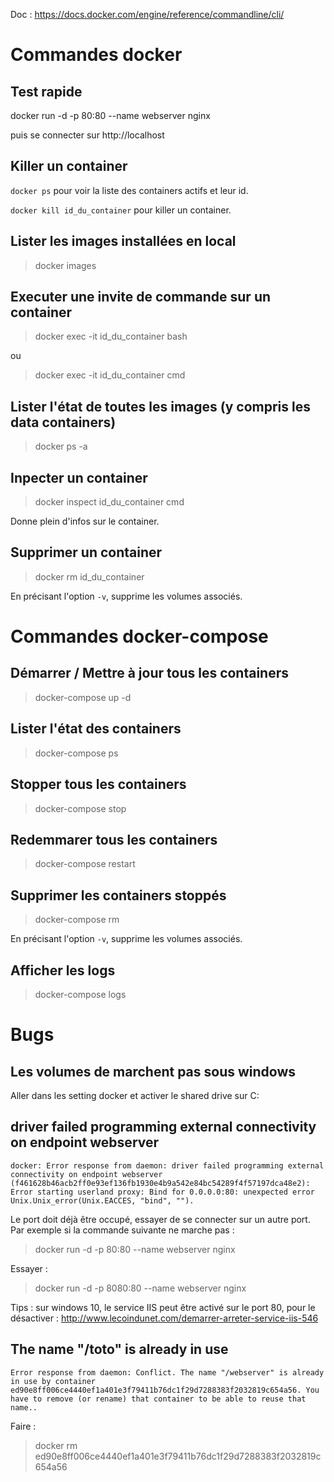 
Doc : https://docs.docker.com/engine/reference/commandline/cli/


# Commandes docker

## Test rapide 

docker run -d -p 80:80 --name webserver nginx

puis se connecter sur http://localhost 

## Killer un container

`docker ps` pour voir la liste des containers actifs et leur id.

`docker kill id_du_container` pour killer un container.

## Lister les images installées en local

> docker images

## Executer une invite de commande sur un container

> docker exec -it id_du_container bash

ou

> docker exec -it id_du_container cmd

## Lister l'état de toutes les images (y compris les data containers)

> docker ps -a

## Inpecter un container

> docker inspect id_du_container cmd

Donne plein d'infos sur le container.

## Supprimer un container

> docker rm id_du_container

En précisant l'option `-v`, supprime les volumes associés.


# Commandes docker-compose

## Démarrer / Mettre à jour tous les containers

> docker-compose up -d

## Lister l'état des containers

> docker-compose ps

## Stopper tous les containers

> docker-compose stop

## Redemmarer tous les containers

> docker-compose restart

## Supprimer les containers stoppés

> docker-compose rm

En précisant l'option `-v`, supprime les volumes associés.

## Afficher les logs

> docker-compose logs


# Bugs

## Les volumes de marchent pas sous windows

Aller dans les setting docker et activer le shared drive sur C: 


## driver failed programming external connectivity on endpoint webserver

```
docker: Error response from daemon: driver failed programming external connectivity on endpoint webserver (f461628b46acb2ff0e93ef136fb1930e4b9a542e84bc54289f4f57197dca48e2): Error starting userland proxy: Bind for 0.0.0.0:80: unexpected error Unix.Unix_error(Unix.EACCES, "bind", "").
```

Le port doit déjà être occupé, essayer de se connecter sur un autre port.
Par exemple si la commande suivante ne marche pas :

> docker run -d -p 80:80 --name webserver nginx

Essayer :

> docker run -d -p 8080:80 --name webserver nginx

Tips : sur windows 10, le service IIS peut être activé sur le port 80, pour le désactiver : http://www.lecoindunet.com/demarrer-arreter-service-iis-546


## The name "/toto" is already in use

```
Error response from daemon: Conflict. The name "/webserver" is already in use by container ed90e8ff006ce4440ef1a401e3f79411b76dc1f29d7288383f2032819c654a56. You have to remove (or rename) that container to be able to reuse that name..
```

Faire :

> docker rm ed90e8ff006ce4440ef1a401e3f79411b76dc1f29d7288383f2032819c654a56







